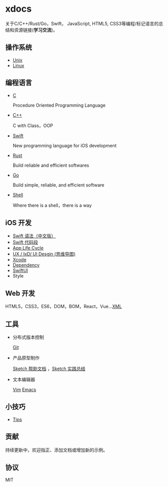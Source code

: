 # xdocs

关于C/C++/Rust/Go，Swift， JavaScript,  HTML5, CSS3等编程/标记语言的总结和资源链接(**学习交流**)。

## 操作系统

- [Unix](os/unix.md)
- [Linux](os/linux.md)



## 编程语言

- [C](c/C语言由源代码生成可执行文件的过程.md)

  Procedure Oriented Programming Language

- [C++](cpp/cpp.md) 

  C with Class，OOP

- [Swift](swift/swift_zh.md) 

  New programming language for iOS development

- [Rust](rust/rust.md) 

  Build reliable and efficient softwares

- [Go](golang/golang.md)

  Build simple, reliable, and efficient software

- [Shell](os/shell.md) 

  Where there is a shell，there is a way



## iOS 开发

- [Swift 语法（中文版）](swift/swift_zh.md)
- [Swift 代码段](swift/code.md)
- [App Life Cycle](swift/appLifeCycle.md)
- [UX / IxD/ UI Desgin (思维导图)](images/APPDesign.png)
- [Xcode](swift/xcode.md)
- [Dependency](swift/dependencyManager.md)
- [SwiftUI](swift/swiftui.md)
- Style



## Web 开发

HTML5，CSS3，ES6，DOM，BOM，React，Vue…[XML](web/xml.md)



## 工具

- 分布式版本控制

   [Git](tool/git.md)

- 产品原型制作

   [Sketch 帮助文档](https://www.sketch.com/docs/) ，[Sketch 实践总结](tool/sketch.md)

- 文本编辑器

   [Vim](tool/vim.md) [Emacs](tool/emacs.md)



## 小技巧

- [Tips](tips/tips.md)



## 贡献

持续更新中，欢迎指正、添加文档或增加新的示例。



## 协议

MIT